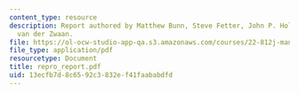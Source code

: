 ```yaml
---
content_type: resource
description: Report authored by Matthew Bunn, Steve Fetter, John P. Holdren, and Bob
  van der Zwaan.
file: https://ol-ocw-studio-app-qa.s3.amazonaws.com/courses/22-812j-managing-nuclear-technology-spring-2004/13ecfb7d8c6592c3832ef41faababdfd_repro_report.pdf
file_type: application/pdf
resourcetype: Document
title: repro_report.pdf
uid: 13ecfb7d-8c65-92c3-832e-f41faababdfd
---
```

